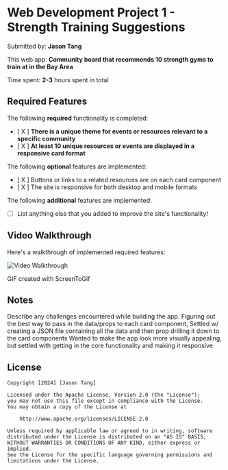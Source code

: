 # Web Development Project 1 - Strength Training Suggestions

Submitted by: **Jason Tang**

This web app: **Community board that recommends 10 strength gyms to train at in the Bay Area**

Time spent: **2-3** hours spent in total

## Required Features

The following **required** functionality is completed:

- [ X ] **There is a unique theme for events or resources relevant to a specific community**
- [ X ] **At least 10 unique resources or events are displayed in a responsive card format**

The following **optional** features are implemented:

- [ X ] Buttons or links to a related resources are on each card component
- [ X ] The site is responsive for both desktop and mobile formats

The following **additional** features are implemented:

* [ ] List anything else that you added to improve the site's functionality!

## Video Walkthrough

Here's a walkthrough of implemented required features:

<img src='project1.gif' title='Video Walkthrough' width='' alt='Video Walkthrough' />

<!-- Replace this with whatever GIF tool you used! -->
GIF created with ScreenToGif
<!-- Recommended tools:
[Kap](https://getkap.co/) for macOS
[ScreenToGif](https://www.screentogif.com/) for Windows
[peek](https://github.com/phw/peek) for Linux. -->

## Notes

Describe any challenges encountered while building the app.
Figuring out the best way to pass in the data/props to each card component,
Settled w/ creating a JSON file containing all the data and then prop drilling it down to the card components
Wanted to make the app look more visually appealing, but settled with getting in the core functionality and making it responsive

## License

    Copyright [2024] [Jason Tang]

    Licensed under the Apache License, Version 2.0 (the "License");
    you may not use this file except in compliance with the License.
    You may obtain a copy of the License at

        http://www.apache.org/licenses/LICENSE-2.0

    Unless required by applicable law or agreed to in writing, software
    distributed under the License is distributed on an "AS IS" BASIS,
    WITHOUT WARRANTIES OR CONDITIONS OF ANY KIND, either express or implied.
    See the License for the specific language governing permissions and
    limitations under the License.